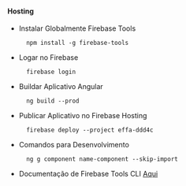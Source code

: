 #### Hosting

- Instalar Globalmente Firebase Tools

        npm install -g firebase-tools

- Logar no Firebase

        firebase login

- Buildar Aplicativo Angular

        ng build --prod

- Publicar Aplicativo no Firebase Hosting

        firebase deploy --project effa-ddd4c

- Comandos para Desenvolvimento

        ng g component name-component --skip-import

- Documentação de Firebase Tools CLI [Aqui](https://alligator.io/angular/deploying-angular-app-to-firebase/)
